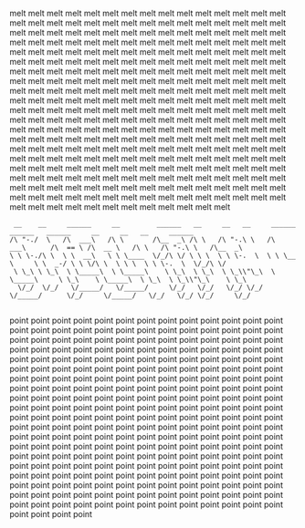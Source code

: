 melt melt melt melt melt melt melt melt melt melt melt melt melt melt melt melt melt melt melt melt melt melt melt melt melt melt melt melt melt melt melt melt melt melt melt melt melt melt melt melt melt melt melt melt melt melt melt melt melt melt melt melt melt melt melt melt melt melt melt melt melt melt melt melt melt melt melt melt melt melt melt melt melt melt melt melt melt melt melt melt melt melt melt melt melt melt melt melt melt melt melt melt melt melt melt melt melt melt melt melt melt melt melt melt melt melt melt melt melt melt melt melt melt melt melt melt melt melt melt melt melt melt melt melt melt melt melt melt melt melt melt melt melt melt melt melt melt melt melt melt melt melt melt melt melt melt melt melt melt melt melt melt melt melt melt melt melt melt melt melt melt melt melt melt melt melt melt melt melt melt melt melt melt melt melt melt melt melt melt melt melt melt melt melt melt melt melt melt melt melt melt melt melt melt melt melt melt melt melt melt melt melt melt melt melt melt melt melt melt melt melt melt melt melt melt melt melt melt melt melt melt melt melt melt melt melt melt melt melt melt melt melt melt melt melt melt melt melt melt melt melt melt melt melt melt melt melt melt melt melt melt melt melt melt melt melt melt melt melt melt melt melt melt melt melt melt melt melt melt melt melt melt melt melt melt melt melt melt melt melt melt melt melt melt melt melt melt melt melt melt melt melt melt melt melt melt melt melt melt melt melt melt melt melt melt melt melt melt melt melt melt melt 


```
 __    __     ______     __         ______   __     __   __     ______        ______   ______     __     __   __     ______  
/\ "-./  \   /\  ___\   /\ \       /\__  _\ /\ \   /\ "-.\ \   /\  ___\      /\  == \ /\  __ \   /\ \   /\ "-.\ \   /\__  _\ 
\ \ \-./\ \  \ \  __\   \ \ \____  \/_/\ \/ \ \ \  \ \ \-.  \  \ \ \__ \     \ \  _-/ \ \ \/\ \  \ \ \  \ \ \-.  \  \/_/\ \/ 
 \ \_\ \ \_\  \ \_____\  \ \_____\    \ \_\  \ \_\  \ \_\\"\_\  \ \_____\     \ \_\    \ \_____\  \ \_\  \ \_\\"\_\    \ \_\ 
  \/_/  \/_/   \/_____/   \/_____/     \/_/   \/_/   \/_/ \/_/   \/_____/      \/_/     \/_____/   \/_/   \/_/ \/_/     \/_/ 
                                                                                                                             
```

point point point point point point point point point point point point point point point point point point point point point point point point point point point point point point point point point point point point point point point point point point point point point point point point point point point point point point point point point point point point point point point point point point point point point point point point point point point point point point point point point point point point point point point point point point point point point point point point point point point point point point point point point point point point point point point point point point point point point point point point point point point point point point point point point point point point point point point point point point point point point point point point point point point point point point point point point point point point point point point point point point point point point point point point point point point point point point point point point point point point point point point point point point point point point point point point point point point point point point point point point point point point point point point point point point point point point point point point point point point point point point point point point point point point point point point point point point point point point point point point point point point point point point point point point point point point point point point point point point point point point point point point 
